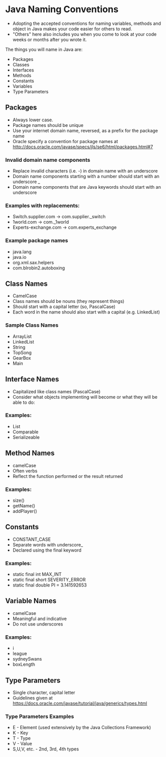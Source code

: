 # Java Naming Conventions
* Adopting the accepted conventions for naming variables, methods and object in Java makes your code easier for others to read.
* "Others" here also includes you when you come to look at your code weeks or months after you wrote it.

The things you will name in Java are:
* Packages
* Classes
* Interfaces
* Methods
* Constants
* Variables
* Type Parameters

## Packages
* Always lower case.
* Package names should be unique
* Use your internet domain name, reversed, as a prefix for the package name
* Oracle specify a convention for package names at http://docs.oracle.com/javase/specs/jls/se6/html/packages.html#7

### Invalid domain name components
* Replace invalid characters (i.e. -) in domain name with an underscore
* Domain name components starting with a number should start with an underscore _
* Domain name components that are Java keywords should start with an underscore

### Examples with replacements:
* Switch.supplier.com -> com.supplier._switch
* 1world.com -> com._1world
* Experts-exchange.com -> com.experts_exchange

### Example package names
* java.lang
* java.io
* org.xml.sax.helpers
* com.blrobin2.autoboxing

## Class Names
* CamelCase
* Class names should be nouns (they represent things)
* Should start with a capital letter (so, PascalCase)
* Each word in the name should also start with a capital (e.g. LinkedList)

### Sample Class Names
* ArrayList
* LinkedList
* String
* TopSong
* GearBox
* Main

## Interface Names
* Capitalized like class names (PascalCase)
* Consider what objects implementing will become or what they will be able to do:

### Examples:
* List
* Comparable
* Serializeable

## Method Names
* camelCase
* Often verbs
* Reflect the function performed or the result returned

### Examples:
* size()
* getName()
* addPlayer()

## Constants
* CONSTANT_CASE
* Separate words with underscore_
* Declared using the final keyword

### Examples:
* static final int MAX_INT
* static final short SEVERITY_ERROR
* static final double PI = 3.141592653

## Variable Names
* camelCase
* Meaningful and indicative
* Do not use underscores

### Examples:
* i
* league
* sydneySwans
* boxLength

## Type Parameters
* Single character, capital letter
* Guidelines given at https://docs.oracle.com/javase/tutorial/java/generics/types.html

### Type Parameters Examples
* E - Element (used extensively by the Java Collections Framework)
* K - Key
* T - Type
* V - Value
* S,U,V, etc. - 2nd, 3rd, 4th types